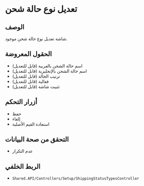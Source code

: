 # تعديل نوع حالة شحن

## الوصف
شاشة تعديل نوع حالة شحن موجود.

## الحقول المعروضة
- اسم حالة الشحن بالعربية (قابل للتعديل)
- اسم حالة الشحن بالإنجليزية (قابل للتعديل)
- ترتيب الحالة (قابل للتعديل)
- فعالية (قابل للتعديل)
- تثبيت شاشة (قابل للتعديل)

## أزرار التحكم
- حفظ
- إلغاء
- استعادة القيم الأصلية

## التحقق من صحة البيانات
- عدم التكرار

## الربط الخلفي
- `Shared.API/Controllers/Setup/ShippingStatusTypesController`
